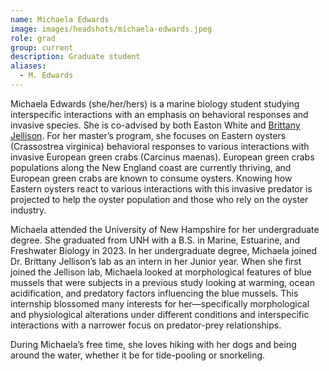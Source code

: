 ```yaml
---
name: Michaela Edwards
image: images/headshots/michaela-edwards.jpeg
role: grad
group: current
description: Graduate student
aliases:
  - M. Edwards
---
```


Michaela Edwards (she/her/hers) is a marine biology student studying interspecific interactions with an emphasis on behavioral responses and invasive species. She is co-advised by both Easton White and [Brittany Jellison](https://colsa.unh.edu/person/brittany-jellison). For her master’s program, she focuses on Eastern oysters (Crassostrea virginica) behavioral responses to various interactions with invasive European green crabs (Carcinus maenas). European green crabs populations along the New England coast are currently thriving, and European green crabs are known to consume oysters. Knowing how Eastern oysters react to various interactions with this invasive predator is projected to help the oyster population and those who rely on the oyster industry. 

Michaela attended the University of New Hampshire for her undergraduate degree. She graduated from UNH with a B.S. in Marine, Estuarine, and Freshwater Biology in 2023. In her undergraduate degree, Michaela joined Dr. Brittany Jellison’s lab as an intern in her Junior year. When she first joined the Jellison lab, Michaela looked at morphological features of blue mussels that were subjects in a previous study looking at warming, ocean acidification, and predatory factors influencing the blue mussels. This internship blossomed many interests for her—specifically morphological and physiological alterations under different conditions and interspecific interactions with a narrower focus on predator-prey relationships. 

During Michaela’s free time, she loves hiking with her dogs and being around the water, whether it be for tide-pooling or snorkeling. 
